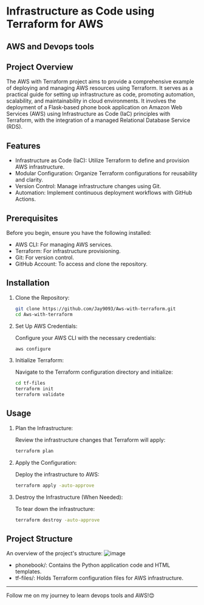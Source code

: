 # Infrastructure as Code using Terraform for AWS
AWS and Devops tools
---

## Project Overview
The AWS with Terraform project aims to provide a comprehensive example of deploying and managing AWS resources using Terraform. It serves as a practical guide for setting up infrastructure as code, promoting automation, scalability, and maintainability in cloud environments. It involves the deployment of a Flask-based phone book application on Amazon Web Services (AWS) using Infrastructure as Code (IaC) principles with Terraform, with the integration of a managed Relational Database Service (RDS).


## Features

- Infrastructure as Code (IaC): Utilize Terraform to define and provision AWS infrastructure.
- Modular Configuration: Organize Terraform configurations for reusability and clarity.
- Version Control: Manage infrastructure changes using Git.
- Automation: Implement continuous deployment workflows with GitHub Actions.

## Prerequisites

Before you begin, ensure you have the following installed:

- AWS CLI: For managing AWS services.
- Terraform: For infrastructure provisioning.
- Git: For version control.
- GitHub Account: To access and clone the repository.

## Installation

1. Clone the Repository:

   ```bash
   git clone https://github.com/Jay9093/Aws-with-terraform.git
   cd Aws-with-terraform
   ```

2. Set Up AWS Credentials:

   Configure your AWS CLI with the necessary credentials:

   ```bash
   aws configure
   ```

3. Initialize Terraform:

   Navigate to the Terraform configuration directory and initialize:

   ```bash
   cd tf-files
   terraform init
   terraform validate
   ```

## Usage

1. Plan the Infrastructure:

   Review the infrastructure changes that Terraform will apply:

   ```bash
   terraform plan
   ```

2. Apply the Configuration:

   Deploy the infrastructure to AWS:

   ```bash
   terraform apply -auto-approve
   ```

3. Destroy the Infrastructure (When Needed):

   To tear down the infrastructure:

   ```bash
   terraform destroy -auto-approve
   ```

## Project Structure

An overview of the project's structure:
![image](https://github.com/user-attachments/assets/849a974d-8044-466b-a191-8a0778099e4e)

- phonebook/: Contains the Python application code and HTML templates.
- tf-files/: Holds Terraform configuration files for AWS infrastructure.

---
Follow me on my journey to learn devops tools and AWS!😊
